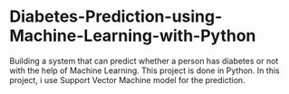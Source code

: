 # Diabetes-Prediction-using-Machine-Learning-with-Python
Building a system that can predict whether a person has diabetes or not with the help of Machine Learning. This project is done in Python. In this project, i use Support Vector Machine model for the prediction.

